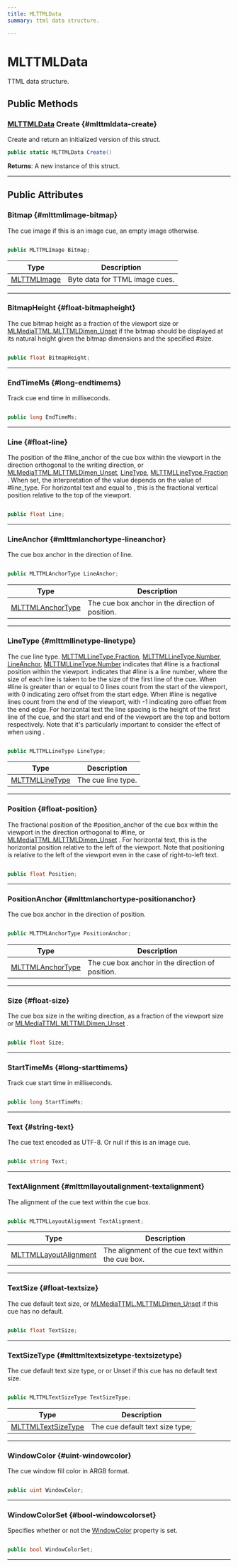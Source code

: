```yaml
---
title: MLTTMLData
summary: ttml data structure. 

---
```


# MLTTMLData




TTML data structure.   





## Public Methods

### [MLTTMLData](/versioned_docs/version-03-Jan-2023/unity-api/api/UnityEngine.XR.MagicLeap/MLMediaTTML/NativeBindings/UnityEngine.XR.MagicLeap.MLMediaTTML.NativeBindings.MLTTMLData.md) Create {#mlttmldata-create}

Create and return an initialized version of this struct. 

```csharp
public static MLTTMLData Create()
```






**Returns**: A new instance of this struct.



-----------

## Public Attributes

### Bitmap {#mlttmlimage-bitmap}

The cue image if this is an image cue, an empty image otherwise. 

```csharp

public MLTTMLImage Bitmap;

```

| Type | Description  | 
|--|--|
| [MLTTMLImage](/versioned_docs/version-03-Jan-2023/unity-api/api/UnityEngine.XR.MagicLeap/MLMediaTTML/NativeBindings/UnityEngine.XR.MagicLeap.MLMediaTTML.NativeBindings.MLTTMLImage.md) | Byte data for TTML image cues.  |





-----------

### BitmapHeight {#float-bitmapheight}

The cue bitmap height as a fraction of the viewport size or [MLMediaTTML.MLTTMLDimen&#95;Unset](/versioned_docs/version-03-Jan-2023/unity-api/api/UnityEngine.XR.MagicLeap/MLMediaTTML/UnityEngine.XR.MagicLeap.MLMediaTTML.md#const-float-mlttmldimen-unset)   if the bitmap should be displayed at its natural height given the bitmap dimensions and the specified #size. 

```csharp

public float BitmapHeight;

```






-----------

### EndTimeMs {#long-endtimems}

Track cue end time in milliseconds. 

```csharp

public long EndTimeMs;

```






-----------

### Line {#float-line}

The position of the #line&#95;anchor of the cue box within the viewport in the direction orthogonal to the writing direction, or [MLMediaTTML.MLTTMLDimen&#95;Unset](/versioned_docs/version-03-Jan-2023/unity-api/api/UnityEngine.XR.MagicLeap/MLMediaTTML/UnityEngine.XR.MagicLeap.MLMediaTTML.md#const-float-mlttmldimen-unset), [LineType](/versioned_docs/version-03-Jan-2023/unity-api/api/UnityEngine.XR.MagicLeap/MLMediaTTML/NativeBindings/UnityEngine.XR.MagicLeap.MLMediaTTML.NativeBindings.MLTTMLData.md#mlttmllinetype-linetype), [MLTTMLLineType.Fraction](/versioned_docs/version-03-Jan-2023/unity-api/api/UnityEngine.XR.MagicLeap/MLMediaTTML/UnityEngine.XR.MagicLeap.MLMediaTTML.md#enums-fraction)   . When set, the interpretation of the value depends on the value of #line&#95;type. For horizontal text and  equal to , this is the fractional vertical position relative to the top of the viewport. 

```csharp

public float Line;

```






-----------

### LineAnchor {#mlttmlanchortype-lineanchor}

The cue box anchor in the direction of line. 

```csharp

public MLTTMLAnchorType LineAnchor;

```

| Type | Description  | 
|--|--|
| [MLTTMLAnchorType](/versioned_docs/version-03-Jan-2023/unity-api/api/UnityEngine.XR.MagicLeap/MLMediaTTML/UnityEngine.XR.MagicLeap.MLMediaTTML.md#enums-mlttmlanchortype) | The cue box anchor in the direction of position.  |





-----------

### LineType {#mlttmllinetype-linetype}

The cue line type. [MLTTMLLineType.Fraction](/versioned_docs/version-03-Jan-2023/unity-api/api/UnityEngine.XR.MagicLeap/MLMediaTTML/UnityEngine.XR.MagicLeap.MLMediaTTML.md#enums-fraction), [MLTTMLLineType.Number](/versioned_docs/version-03-Jan-2023/unity-api/api/UnityEngine.XR.MagicLeap/MLMediaTTML/UnityEngine.XR.MagicLeap.MLMediaTTML.md#enums-number), [LineAnchor](/versioned_docs/version-03-Jan-2023/unity-api/api/UnityEngine.XR.MagicLeap/MLMediaTTML/NativeBindings/UnityEngine.XR.MagicLeap.MLMediaTTML.NativeBindings.MLTTMLData.md#mlttmlanchortype-lineanchor), [MLTTMLLineType.Number](/versioned_docs/version-03-Jan-2023/unity-api/api/UnityEngine.XR.MagicLeap/MLMediaTTML/UnityEngine.XR.MagicLeap.MLMediaTTML.md#enums-number)   indicates that #line is a fractional position within the viewport.  indicates that #line is a line number, where the size of each line is taken to be the size of the first line of the cue. When #line is greater than or equal to 0 lines count from the start of the viewport, with 0 indicating zero offset from the start edge. When #line is negative lines count from the end of the viewport, with -1 indicating zero offset from the end edge. For horizontal text the line spacing is the height of the first line of the cue, and the start and end of the viewport are the top and bottom respectively. Note that it's particularly important to consider the effect of  when using . 

```csharp

public MLTTMLLineType LineType;

```

| Type | Description  | 
|--|--|
| [MLTTMLLineType](/versioned_docs/version-03-Jan-2023/unity-api/api/UnityEngine.XR.MagicLeap/MLMediaTTML/UnityEngine.XR.MagicLeap.MLMediaTTML.md#enums-mlttmllinetype) | The cue line type.  |





-----------

### Position {#float-position}

The fractional position of the #position&#95;anchor of the cue box within the viewport in the direction orthogonal to #line, or [MLMediaTTML.MLTTMLDimen&#95;Unset](/versioned_docs/version-03-Jan-2023/unity-api/api/UnityEngine.XR.MagicLeap/MLMediaTTML/UnityEngine.XR.MagicLeap.MLMediaTTML.md#const-float-mlttmldimen-unset)   . For horizontal text, this is the horizontal position relative to the left of the viewport. Note that positioning is relative to the left of the viewport even in the case of right-to-left text. 

```csharp

public float Position;

```






-----------

### PositionAnchor {#mlttmlanchortype-positionanchor}

The cue box anchor in the direction of position. 

```csharp

public MLTTMLAnchorType PositionAnchor;

```

| Type | Description  | 
|--|--|
| [MLTTMLAnchorType](/versioned_docs/version-03-Jan-2023/unity-api/api/UnityEngine.XR.MagicLeap/MLMediaTTML/UnityEngine.XR.MagicLeap.MLMediaTTML.md#enums-mlttmlanchortype) | The cue box anchor in the direction of position.  |





-----------

### Size {#float-size}

The cue box size in the writing direction, as a fraction of the viewport size or [MLMediaTTML.MLTTMLDimen&#95;Unset](/versioned_docs/version-03-Jan-2023/unity-api/api/UnityEngine.XR.MagicLeap/MLMediaTTML/UnityEngine.XR.MagicLeap.MLMediaTTML.md#const-float-mlttmldimen-unset)   . 

```csharp

public float Size;

```






-----------

### StartTimeMs {#long-starttimems}

Track cue start time in milliseconds. 

```csharp

public long StartTimeMs;

```






-----------

### Text {#string-text}

The cue text encoded as UTF-8. Or null if this is an image cue. 

```csharp

public string Text;

```






-----------

### TextAlignment {#mlttmllayoutalignment-textalignment}

The alignment of the cue text within the cue box. 

```csharp

public MLTTMLLayoutAlignment TextAlignment;

```

| Type | Description  | 
|--|--|
| [MLTTMLLayoutAlignment](/versioned_docs/version-03-Jan-2023/unity-api/api/UnityEngine.XR.MagicLeap/MLMediaTTML/UnityEngine.XR.MagicLeap.MLMediaTTML.md#enums-mlttmllayoutalignment) | The alignment of the cue text within the cue box.  |





-----------

### TextSize {#float-textsize}

The cue default text size, or [MLMediaTTML.MLTTMLDimen&#95;Unset](/versioned_docs/version-03-Jan-2023/unity-api/api/UnityEngine.XR.MagicLeap/MLMediaTTML/UnityEngine.XR.MagicLeap.MLMediaTTML.md#const-float-mlttmldimen-unset)   if this cue has no default. 

```csharp

public float TextSize;

```






-----------

### TextSizeType {#mlttmltextsizetype-textsizetype}

The cue default text size type, or or Unset   if this cue has no default text size. 

```csharp

public MLTTMLTextSizeType TextSizeType;

```

| Type | Description  | 
|--|--|
| [MLTTMLTextSizeType](/versioned_docs/version-03-Jan-2023/unity-api/api/UnityEngine.XR.MagicLeap/MLMediaTTML/UnityEngine.XR.MagicLeap.MLMediaTTML.md#enums-mlttmltextsizetype) | The cue default text size type;  |





-----------

### WindowColor {#uint-windowcolor}

The cue window fill color in ARGB format. 

```csharp

public uint WindowColor;

```






-----------

### WindowColorSet {#bool-windowcolorset}

Specifies whether or not the [WindowColor](/versioned_docs/version-03-Jan-2023/unity-api/api/UnityEngine.XR.MagicLeap/MLMediaTTML/NativeBindings/UnityEngine.XR.MagicLeap.MLMediaTTML.NativeBindings.MLTTMLData.md#uint-windowcolor)   property is set. 

```csharp

public bool WindowColorSet;

```






-----------

